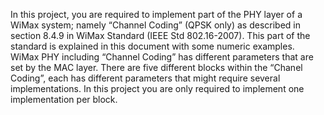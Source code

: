 In this project, you are required to implement part of the PHY layer of a WiMax system; namely “Channel Coding” (QPSK only) as described in section 8.4.9 in WiMax Standard (IEEE Std 802.16-2007). This part of the standard is explained in this document with some numeric examples. WiMax PHY including “Channel Coding” has different parameters that are set by the MAC layer. There are five different blocks within the “Chanel Coding”, each has different parameters that might require several implementations. In this project you are only required to implement one implementation per block. 

